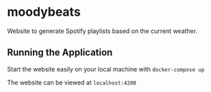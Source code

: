 # moodybeats
Website to generate Spotify playlists based on the current weather.

## Running the Application
Start the website easily on your local machine with `docker-compose up`

The website can be viewed at `localhost:4200`
